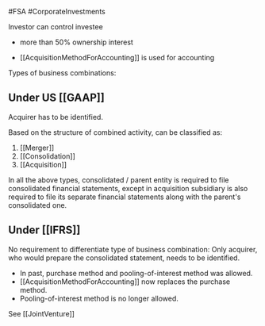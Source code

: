 #FSA #CorporateInvestments 

Investor can control investee 
- more than 50% ownership interest 

- [[AcquisitionMethodForAccounting]] is used for accounting 

Types of business combinations: 
## Under US [[GAAP]] 
Acquirer has to be identified. 

Based on the structure of combined activity, can be classified as: 
1. [[Merger]]
2. [[Consolidation]] 
3. [[Acquisition]] 

In all the above types, consolidated / parent entity is required to file consolidated financial statements, except in acquisition subsidiary is also required to file its separate financial statements along with the parent's consolidated one. 

## Under [[IFRS]] 
No requirement to differentiate type of business combination: 
Only acquirer, who would prepare the consolidated statement, needs to be identified.  


- In past, purchase method and pooling-of-interest method was allowed. 
- [[AcquisitionMethodForAccounting]] now replaces the purchase method. 
- Pooling-of-interest method is no longer allowed. 

See [[JointVenture]] 
